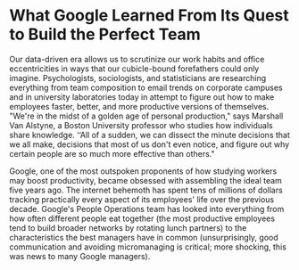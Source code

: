 # What Google Learned From Its Quest to Build the Perfect Team

Our data-driven era allows us to scrutinize our work habits and office eccentricities in ways that our cubicle-bound forefathers could only imagine. Psychologists, sociologists, and statisticians are researching everything from team composition to email trends on corporate campuses and in university laboratories today in attempt to figure out how to make employees faster, better, and more productive versions of themselves. "We're in the midst of a golden age of personal production," says Marshall Van Alstyne, a Boston University professor who studies how individuals share knowledge. ‘‘All of a sudden, we can dissect the minute decisions that we all make, decisions that most of us don't even notice, and figure out why certain people are so much more effective than others."

Google, one of the most outspoken proponents of how studying workers may boost productivity, became obsessed with assembling the ideal team five years ago. The internet behemoth has spent tens of millions of dollars tracking practically every aspect of its employees' life over the previous decade. Google's People Operations team has looked into everything from how often different people eat together (the most productive employees tend to build broader networks by rotating lunch partners) to the characteristics the best managers have in common (unsurprisingly, good communication and avoiding micromanaging is critical; more shocking, this was news to many Google managers).
